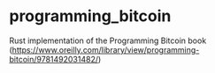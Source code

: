 # programming_bitcoin
Rust implementation of the Programming Bitcoin book (https://www.oreilly.com/library/view/programming-bitcoin/9781492031482/)
